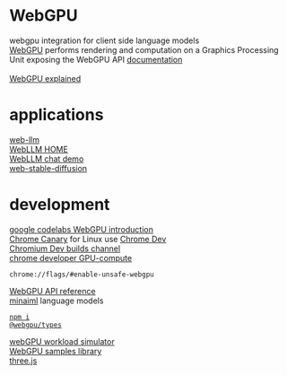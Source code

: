 # WebGPU
webgpu integration for client side language models<br />
<a href="https://gpuweb.github.io/gpuweb/">WebGPU</a> performs rendering and computation on a Graphics Processing Unit exposing the WebGPU API</a> 
<a href="https://developer.mozilla.org/en-US/docs/Web/API/WebGPU_API">documentation</a><br /><br />
<a href="https://gpuweb.github.io/gpuweb/explainer/">WebGPU explained</a><br />
# applications
<a href="https://github.com/mlc-ai/web-llm/tree/main">web-llm</a><br />
<a href="https://webllm.mlc.ai/">WebLLM HOME</a><br />
<a href="https://webllm.mlc.ai/#chat-demo">WebLLM chat demo</a><br />
<a href="https://github.com/mlc-ai/web-stable-diffusion">web-stable-diffusion</a><br />
# development
<a href="https://codelabs.developers.google.com/your-first-webgpu-app#0">google codelabs WebGPU introduction</a><br />
<a href="https://www.google.com/chrome/canary/">Chrome Canary</a> for Linux use <a href="https://www.google.com/intl/en_ca/chrome/dev/">Chrome Dev</a><br />
<a href="https://www.chromium.org/getting-involved/dev-channel/">Chromium Dev builds channel<a/><br />
<a href="https://developer.chrome.com/articles/gpu-compute/">chrome developer GPU-compute</a><br />

<code>chrome://flags/#enable-unsafe-webgpu</code><br />

<a href="https://gpuweb.github.io/types/">WebGPU API reference</a><br />
<a href="https://github.com/minaiml">minaiml</a> language models</a><br />

<a href="https://www.npmjs.com/package/@webgpu/types"><code>npm i @webgpu/types</code></a><br />

<a href="https://webgpu.github.io/webgpu-samples/workload-simulator.html?renderingWork&webgpuCanvasOptions&adapterInfo">webGPU workload simulator</a><br />
<a href="https://webgpu.github.io/webgpu-samples">WebGPU samples library</a><br />
<a href="https://github.com/mrdoob/three.js/">three.js</a><br />

